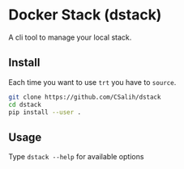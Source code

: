 # Docker Stack (dstack)

A cli tool to manage your local stack.

## Install

Each time you want to use `trt` you have to `source`.

``` bash
git clone https://github.com/CSalih/dstack
cd dstack
pip install --user .
```

## Usage

Type `dstack --help` for available options
